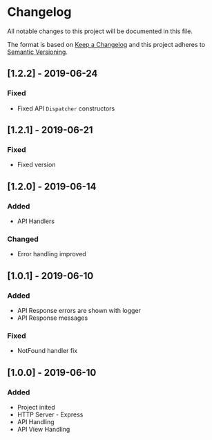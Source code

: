 # Changelog
All notable changes to this project will be documented in this file.

The format is based on [Keep a Changelog](http://keepachangelog.com/en/1.0.0/)
and this project adheres to [Semantic Versioning](http://semver.org/spec/v2.0.0.html).

## [1.2.2] - 2019-06-24
### Fixed
- Fixed API `Dispatcher` constructors

## [1.2.1] - 2019-06-21
### Fixed
- Fixed version

## [1.2.0] - 2019-06-14
### Added
- API Handlers

### Changed
- Error handling improved

## [1.0.1] - 2019-06-10
### Added
- API Response errors are shown with logger
- API Response messages

### Fixed
- NotFound handler fix

## [1.0.0] - 2019-06-10
### Added
- Project inited
- HTTP Server - Express
- API Handling
- API View Handling